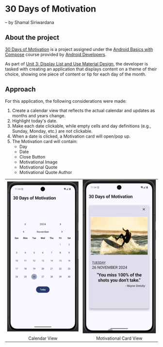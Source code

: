 # 30 Days of Motivation

&ndash; by Shamal Siriwardana

## About the project

[30 Days of Motivation](https://github.com/Shamalsiri/30_Days_of_Motivation/tree/master) is a
project assigned under
the [Android Basics with Compose](https://developer.android.com/courses/android-basics-compose/course)
course provided by [Android Developers](https://developer.android.com).

As part
of [Unit 3: Display List and Use Material Design](https://developer.android.com/courses/android-basics-compose/unit-3),
the developer is tasked with creating an application that displays content on a theme of their
choice, showing one piece of content or tip for each day of the month.

## Approach

For this application, the following considerations were made:

1. Create a calendar view that reflects the actual calendar and updates as months and years change.
2. Highlight today's date.
3. Make each date clickable, while empty cells and day definitions (e.g., Sunday, Monday, etc.) are
   not clickable.
4. When a date is clicked, a Motivation card will open/pop up.
5. The Motivation card will contain:
    - Day
    - Date
    - Close Button
    - Motivational Image
    - Motivational Quote
    - Motivational Quote Author

<table>
  <tr>
    <td><img src="app/src/main/res/drawable/screenshot_calendar_view.png" alt="Calendar View" width="300"/></td>
    <td><img src="app/src/main/res/drawable/screenshot_motivational_card.png" alt="Motivational Card" width="300"/></td>
  </tr>
   <tr>
      <td align="center">Calendar View</td>
      <td align="center">Motivational Card View</td>
   </tr>
</table>